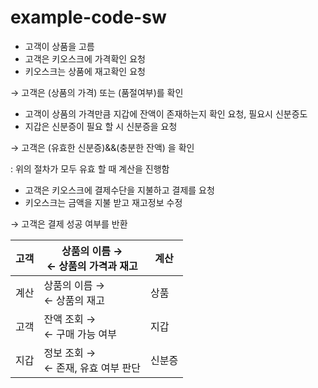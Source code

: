 # example-code-sw

- 고객이 상품을 고름
- 고객은 키오스크에 가격확인 요청
- 키오스크는 상품에 재고확인 요청

→ 고객은 (상품의 가격) 또는 (품절여부)를 확인

- 고객이 상품의 가격만큼 지갑에 잔액이 존재하는지 확인 요청, 필요시 신분증도
- 지갑은 신분증이 필요 할 시 신분증을 요청

→ 고객은 (유효한 신분증)&&(충분한 잔액) 을 확인

: 위의 절차가 모두 유효 할 때 계산을 진행함

- 고객은 키오스크에 결제수단을 지불하고 결제를 요청
- 키오스크는 금액을 지불 받고 재고정보 수정

→ 고객은 결제 성공 여부를 반환

| 고객 | 상품의 이름 →<br/>← 상품의 가격과 재고 | 계산 |
| --- |----------------------| --- |
| 계산 | 상품의 이름 →<br/>← 상품의 재고 | 상품                   |
| 고객 | 잔액 조회 →<br/>← 구매 가능 여부 | 지갑                   |
| 지갑 | 정보 조회 →<br/>← 존재, 유효 여부 판단 | 신분증                  |